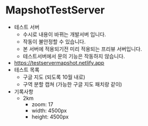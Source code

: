 # MapshotTestServer
- 테스트 서버
    - 수시로 내용이 바뀌는 개발서버 입니다. 
    - 작동이 불안정할 수 있습니다.
    - 본 서버에 적용되기전 미리 적용되는 프리뷰 서버입니다.
    - 테스트서버에서 문의 기능은 작동하지 않습니다.
- https://testservermapshot.netlify.app
- 테스트 목록 
    - 구글 지도 (되도록 10월 내로)
    - 구역 분할 캡쳐 (가능한 구글 지도 패치랑 같이)
- 기록사항
    - 2km
        - zoom: 17
        - width: 4500px
        - height: 4500px